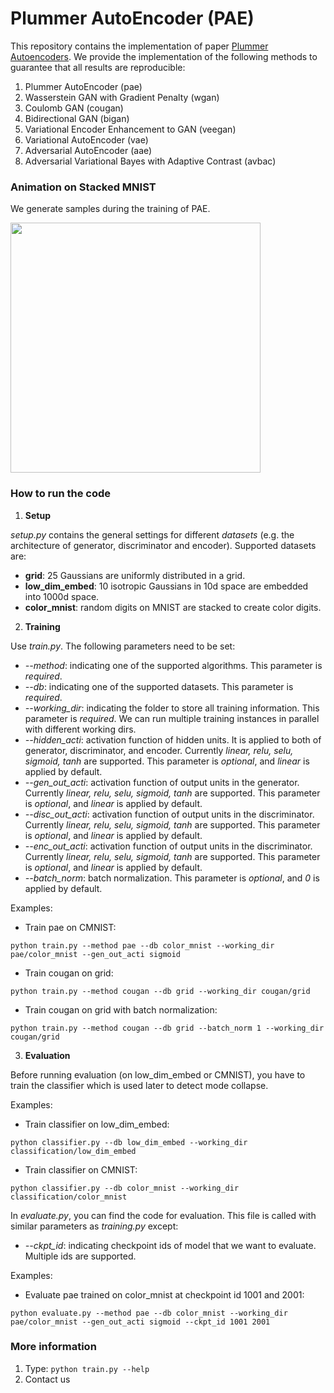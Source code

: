 
# Plummer AutoEncoder (PAE)
This repository contains the implementation of paper [Plummer Autoencoders](https://arxiv.org/abs/1802.03505).
We provide the implementation of the following methods to guarantee that all results are reproducible:

1. Plummer AutoEncoder (pae)
2. Wasserstein GAN with Gradient Penalty (wgan)
3. Coulomb GAN (cougan)
4. Bidirectional GAN (bigan)
5. Variational Encoder Enhancement to GAN (veegan)
6. Variational AutoEncoder (vae)
7. Adversarial AutoEncoder (aae)
8. Adversarial Variational Bayes with Adaptive Contrast (avbac)

### Animation on Stacked MNIST

We generate samples during the training of PAE.

<img src='animations/cmnist.gif' width=400px>

### How to run the code

1. **Setup**

*setup.py* contains the general settings for different *datasets* (e.g. the architecture of generator, discriminator and encoder). 
Supported datasets are:

* **grid**: 25 Gaussians are uniformly distributed in a grid.
* **low_dim_embed**: 10 isotropic Gaussians in 10d space are embedded into 1000d space.
* **color_mnist**: random digits on MNIST are stacked to create color digits.

2. **Training**

 Use *train.py*. The following parameters need to be set:

* *--method*: indicating one of the supported algorithms. This parameter is *required*.
* *--db*: indicating one of the supported datasets. This parameter is *required*.
* *--working_dir*: indicating the folder to store all training information. This parameter is *required*. We can run multiple training instances in parallel with different working dirs.
* *--hidden_acti*: activation function of hidden units. It is applied to both of generator, discriminator, and encoder. Currently *linear, relu, selu, sigmoid, tanh* are supported. This parameter is *optional*, and *linear* is applied by default.
* *--gen_out_acti*: activation function of output units in the generator. Currently *linear, relu, selu, sigmoid, tanh* are supported. This parameter is *optional*, and *linear* is applied by default.
* *--disc_out_acti*: activation function of output units in the discriminator. Currently *linear, relu, selu, sigmoid, tanh* are supported. This parameter is *optional*, and *linear* is applied by default.
* *--enc_out_acti*: activation function of output units in the discriminator. Currently *linear, relu, selu, sigmoid, tanh* are supported. This parameter is *optional*, and *linear* is applied by default.
* *--batch_norm*: batch normalization. This parameter is *optional*, and *0* is applied by default.

Examples:

* Train pae on CMNIST:

```
python train.py --method pae --db color_mnist --working_dir pae/color_mnist --gen_out_acti sigmoid
```

* Train cougan on grid:

```
python train.py --method cougan --db grid --working_dir cougan/grid
```

* Train cougan on grid with batch normalization:

```
python train.py --method cougan --db grid --batch_norm 1 --working_dir cougan/grid
```

3. **Evaluation**

Before running evaluation (on low_dim_embed or CMNIST), you have to train the classifier which is used later to detect mode collapse.

Examples:

* Train classifier on low_dim_embed:

```
python classifier.py --db low_dim_embed --working_dir classification/low_dim_embed
```

* Train classifier on CMNIST:

```
python classifier.py --db color_mnist --working_dir classification/color_mnist
```

In *evaluate.py*, you can find the code for evaluation. This file is called with similar parameters as *training.py* except:

* *--ckpt_id*: indicating checkpoint ids of model that we want to evaluate. Multiple ids are supported.

Examples:

* Evaluate pae trained on color_mnist at checkpoint id 1001 and 2001:

```
python evaluate.py --method pae --db color_mnist --working_dir pae/color_mnist --gen_out_acti sigmoid --ckpt_id 1001 2001
```

### More information
1. Type: ```python train.py --help```
2. Contact us
